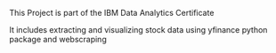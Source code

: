This Project is part of the IBM Data Analytics Certificate

It includes extracting and visualizing stock data using yfinance python package and webscraping
